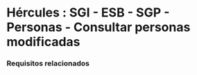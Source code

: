 # Hércules : SGI \- ESB \- SGP \- Personas \- Consultar personas modificadas



### Requisitos relacionados






